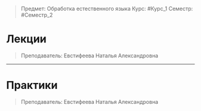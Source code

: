> Предмет: Обработка естественного языка
> Курс: #Курс_1
> Семестр: #Семестр_2

# Лекции
> Преподаватель: Евстифеева Наталья Александровна

---
# Практики
> Преподаватель: Евстифеева Наталья Александровна